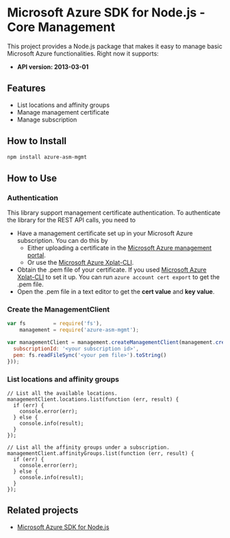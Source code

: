 # Microsoft Azure SDK for Node.js - Core Management

This project provides a Node.js package that makes it easy to manage basic Microsoft Azure functionalities. Right now it supports:
- **API version: 2013-03-01**

## Features

- List locations and affinity groups
- Manage management certificate
- Manage subscription

## How to Install

```bash
npm install azure-asm-mgmt
```

## How to Use

### Authentication

This library support management certificate authentication. To authenticate the library for the REST API calls, you need to
* Have a management certificate set up in your Microsoft Azure subscription. You can do this by
  * Either uploading a certificate in the [Microsoft Azure management portal](https://manage.windowsazure.com).
  * Or use the [Microsoft Azure Xplat-CLI](https://github.com/Azure/azure-xplat-cli).
* Obtain the .pem file of your certificate. If you used [Microsoft Azure Xplat-CLI](https://github.com/Azure/azure-xplat-cli) to set it up. You can run ``azure account cert export`` to get the .pem file.
* Open the .pem file in a text editor to get the **cert value** and **key value**.

### Create the ManagementClient

```javascript
var fs         = require('fs'),
    management = require('azure-asm-mgmt');

var managementClient = management.createManagementClient(management.createCertificateCloudCredentials({
  subscriptionId: '<your subscription id>',
  pem: fs.readFileSync('<your pem file>').toString()
}));
```

### List locations and affinity groups

```
// List all the available locations.
managementClient.locations.list(function (err, result) {
  if (err) {
    console.error(err);
  } else {
    console.info(result);
  }
});

// List all the affinity groups under a subscription.
managementClient.affinityGroups.list(function (err, result) {
  if (err) {
    console.error(err);
  } else {
    console.info(result);
  }
});
```


## Related projects

- [Microsoft Azure SDK for Node.js](https://github.com/WindowsAzure/azure-sdk-for-node)
